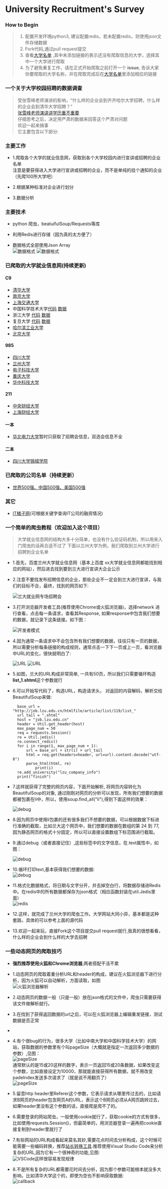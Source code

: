 # University Recruitment's Survey

### How to Begin

> 1. 配置开发环境python3, 建议配置redis，若未配置redis，则使用json文件存储数据
> 2. Fork代码,通过pull request提交
> 3. 查看[大学名单](https://github.com/Maicius/UniversityRecruitment-sSurvey/blob/master/file/%E6%8B%9F%E7%88%AC%E5%8F%96%E7%9A%84%E5%A4%A7%E5%AD%A6%E5%90%8D%E5%8D%95.md) ,其中未添加链接的表示还没有爬取信息的大学，选择其中一个大学进行爬取
> 4. 为了避免重复工作，请在正式开始爬取之前打开一个 **issue**, 告诉大家你要爬取的大学名称，并在爬取完成后在[大学名单](https://github.com/Maicius/UniversityRecruitment-sSurvey/blob/master/file/%E6%8B%9F%E7%88%AC%E5%8F%96%E7%9A%84%E5%A4%A7%E5%AD%A6%E5%90%8D%E5%8D%95.md)里添加相应的链接

### 一个关于大学校园招聘的数据调查

> 受张雪峰老师演讲的影响，“什么样的企业会到齐齐哈尔大学招聘，什么样的企业会到清华大学招聘？”  
[张雪峰老师演讲讲学历重不重要](http://www.iqiyi.com/w_19rvh719ol.html)  
> 仔细思考之后，决定用严肃的数据来回答这个严肃对问题  
> 欢迎一起来搞事  
> 它主要包含以下部分:  

### 主要工作

- 1.爬取各个大学的就业信息网，获取到各个大学校园内进行宣讲或招聘的企业名单  
    注意是要获得进入大学进行宣讲或招聘的企业，而不是单纯的挂个通知的企业
    （先爬100所大学吧）
    
- 2.根据某种标准对企业进行划分
- 3.数据分析


### 主要技术

- python 爬虫，beatuifulSoup/Requests等库
- 利用Redis进行存储（因为真的太方便了）

- 数据格式全部使用Json Array  
![数据格式](https://github.com/Maicius/UniversityRecruitment-sSurvey/blob/master/file/thu.png)
![数据格式](https://github.com/Maicius/UniversityRecruitment-sSurvey/blob/master/file/comany_info.png)


### 已爬取的大学就业信息网(持续更新)

#### C9

- [清华大学](https://github.com/Maicius/UniversityRecruitment-sSurvey/blob/master/university/c9/TsingHuaRecruitment.py)
- [南京大学](https://github.com/Maicius/UniversityRecruitment-sSurvey/blob/master/university/c9/NJURescruitment.py)
- [上海交通大学](https://github.com/Maicius/UniversityRecruitment-sSurvey/blob/master/university/Recruitment.py)
- 中国科学技术大学[代码](https://github.com/Maicius/UniversityRecruitment-sSurvey/blob/master/university/c9/USTCRecruitment.py) [数据](https://github.com/Maicius/UniversityRecruitment-sSurvey/blob/master/data/ustc_company_info.json)
- 浙江大学 [代码](https://github.com/Maicius/UniversityRecruitment-sSurvey/blob/master/university/c9/ZJURescruitment.py) [数据](https://github.com/Maicius/UniversityRecruitment-sSurvey/blob/master/data/zju_company_info.json)
- 复旦大学 [代码](https://github.com/Maicius/UniversityRecruitment-sSurvey/blob/master/university/c9/FDURescruitment.py) [数据](https://github.com/Maicius/UniversityRecruitment-sSurvey/blob/master/data/fdu_company_info.json)
- [哈尔滨工业大学](https://github.com/Maicius/UniversityRecruitment-sSurvey/blob/master/university/c9/HITRescruitment.py)
- [北京大学](https://github.com/Maicius/UniversityRecruitment-sSurvey/blob/master/university/c9/PKURecruitment.py)

#### 985

- [四川大学](https://github.com/Maicius/UniversityRecruitment-sSurvey/blob/master/university/Recruitment.py)
- [兰州大学](https://github.com/Maicius/UniversityRecruitment-sSurvey/blob/master/university/985/LZURecruitment.py)
- [电子科技大学](https://github.com/Maicius/UniversityRecruitment-sSurvey/blob/master/university/985/UESTCRecruitment.py)
- [重庆大学](https://github.com/Maicius/UniversityRecruitment-sSurvey/blob/master/university/985/CQURescruitment.py)
- [华中科技大学](https://github.com/Maicius/UniversityRecruitment-sSurvey/blob/master/university/985/HUSTRecruitment.py)

#### 211

- [中央财经大学](https://github.com/Maicius/UniversityRecruitment-sSurvey/blob/master/university/211/CUFERescruitment.py)
- [上海财经大学](https://github.com/Maicius/UniversityRecruitment-sSurvey/blob/master/university/211/SUFERescruitment.py)

#### 一本

- [华北电力大学](https://github.com/Maicius/UniversityRecruitment-sSurvey/blob/master/university/top_public/NCEPURecruitment.py)暂时只获取了招聘会信息，双选会信息不全

#### 二本

- [四川大学锦城学院](https://github.com/Maicius/UniversityRecruitment-sSurvey/blob/master/university/basic_public/JinChengRecruitment.py)


### 已爬取的公司名单（持续更新）

- [世界500强、中国500强、美国500强](https://github.com/Maicius/UniversityRecruitment-sSurvey/blob/master/enterprise/Top500.py)

### 其它

- [IT橘子网](https://github.com/Maicius/UniversityRecruitment-sSurvey/tree/master/CaptureITJUZI)(可根据关键字查询IT公司的融资情况)

### 一个简单的爬虫教程（欢迎加入这个项目）

> 大学就业信息网的结构大多十分简单，也没有什么验证码机制，所以用来入门爬虫的话再合适不过了
> 下面以兰州大学为例，我们爬取到兰州大学进行招聘到企业名单

- 1.首先，百度兰州大学就业信息网（基本上百度 xx大学就业信息网都能找到相应的网站），然后进去找到要到兰大进行宣讲大企业公示
- 2.注意不要找发布招聘信息的企业，那些企业不一定会到兰大进行宣讲，与我们的目标不合，最终，找到的网页如下:  
  
  ![兰大就业网专场招聘会](https://github.com/Maicius/UniversityRecruitment-sSurvey/blob/master/file/1.png)
  
- 3.打开浏览器开发者工具(推荐使用Chrome或火狐浏览器)，选择network 进行查看，点击每一条请求，查看其Response, 如果response中包含我们想要的数据，就记录下这条链接。如下图：  

  ![开发者模式](https://github.com/Maicius/UniversityRecruitment-sSurvey/blob/master/file/2.png)
  
- 4.因为通常一条请求中不会包含所有我们想要的数据，往往只有一页的数据，所以需要分析每条链接的构成规则，通常点击一下下一页或上一页，看浏览器中URL的变化，很快就明白了:  

  ![URL](https://github.com/Maicius/UniversityRecruitment-sSurvey/blob/master/file/3.png)
  ![URL](https://github.com/Maicius/UniversityRecruitment-sSurvey/blob/master/file/4.png)
  
- 5.如图，兰大的URL构成非常简单, 一共有50页，所以我们只需要循环构造 **list_1.shtml**这个参数就行
- 6.可以开始写代码了，构造URL，构造请求头， 对返回的内容解码，解析交给BeautifulSoup来做:


		base_url = "http://job.lzu.edu.cn/htmlfile/article/list/119/list_"
		url_tail = ".shtml"
    	host = "job.lzu.edu.cn"
    	header = Util.get_header(host)
    	max_page_num = 50
    	req = requests.Session()
    	re = Util.jedis()
    	re.connect_redis()
    	for i in range(1, max_page_num + 1):
        	url = base_url + str(i) + url_tail
        	html = req.get(headers=header, url=url).content.decode("utf-8")
        	parse_html(html, re)
        		print(i)
    	re.add_university("lzu_company_info")
    	print("finish")
- 7.这样就获得了完整的网页内容，下面开始解析, 将网页内容转化为BeautifulSoup的对象, 通过刚刚对网页的分析可以发现，所有我们想要的数据都被包裹在li中，所以，使用soup.find_all("li"),得到下面这样的效果：

  ![debug](https://github.com/Maicius/UniversityRecruitment-sSurvey/blob/master/file/7.png)
- 8.因为网页中使用li包裹的还有很多我们不想要的数据，可以根据数据下标进行准确的截取，比如兰大这个网页中，我们想要的数据在数组的第 24 到 77,因为静态网页的格式十分固定，所以可以直接设置数组下标范围进行截取。
- 9.通过debug（或者直接记住）,这些标签中的文字信息，在.text属性中，如图：
  
  ![debug](https://github.com/Maicius/UniversityRecruitment-sSurvey/blob/master/file/8.png)  

- 10.循环打印text,基本获得我们想要的数据:  
  ![debug](https://github.com/Maicius/UniversityRecruitment-sSurvey/blob/master/file/9.png)

- 11.格式化数据格式，将日期与文字分开，并去掉空白行，将数据存储进Redis中。在redis中的所有数据都保存为json格式（相应函数封装在util.Jedis里面）  
   ![redis](https://github.com/Maicius/UniversityRecruitment-sSurvey/blob/master/file/10.png)
- 12.这样，就完成了兰州大学的爬虫工作。大学网站大同小异，基本都是这种套路，具体的可以参考上面的源代码
- 13.欢迎一起来玩，直接Fork这个项目提交pull request就行,我真的很想看看，什么样的企业会到什么样的大学去招聘

### 一些动态网页的爬取技巧

- **强烈推荐使用火狐和Chrome浏览器**,两者搭配干活不累
- 1.动态网页的爬取着重分析URL和header的构成，建议在火狐浏览器下进行分析，因为火狐可以自动解析，方面读取，如图  
   ![火狐浏览器解析](https://github.com/Maicius/UniversityRecruitment-sSurvey/blob/master/file/json.png)  
- 2.动态网页的数据一般（只是一般）放在json格式的文件中，爬虫只需要获得该文件做解析就行。

- 3.在找到了获得返回数据的url之后，可以在火狐浏览器上编辑重发链接，测试数据是否正常
- 
- 4.有个很bug的行为，很多大学（比如中南大学和中国科学技术大学）的网站，获取数据的参数里有个叫pageSize（大概就是指定一次返回多少数据的参数）,见图：  
    ![pageSize](https://github.com/Maicius/UniversityRecruitment-sSurvey/blob/master/file/pagesize.png)  
    通常默认的是15或20这样的数字，表示一页返回15或20条数据，如果改变这个参数，比如直接设定为10000，那就能直接获得所有数据，就不用改变padeIndex发送多次请求了（就是说不用翻页了）  
    ![pageSize](https://github.com/Maicius/UniversityRecruitment-sSurvey/blob/master/file/chongfa.png) 
    
- 5.留意http header里Referer这个参数，它表示请求从哪里传过去的，比如请求B网页的header包含网页A的URL，表示这个B网页必须从A网页跳转过去，如果header里没有这个参数的话，直接爬是爬不了的。

- 6.需要登录的网站爬虫，一般使用cookie就行了，获取cookie的方式有很多，比如使用requests.Session()，但最简单的，用浏览器登录一遍再把cookie直接复制到header里就行了
- 7.有些网站的URL构成看起来莫名其妙,需要花点时间去分析构成，这个时候可能需要一些编码转换，推荐[站长转换工具](http://tool.chinaz.com/Tools/urlencode.aspx).推荐使用Visual Studio Code来分析复杂的URL,因为它有一个很神奇的功能,见图:  
   ![VSCode](https://github.com/Maicius/UniversityRecruitment-sSurvey/blob/master/file/VSCode.png)这样很容易发现规律
- 8.不是所有复杂的URL都需要花时间去分析，因为那个参数可能根本就没多大影响，比如清华大学这个的，即使为空也不影响获取数据:  
   ![callback](https://github.com/Maicius/UniversityRecruitment-sSurvey/blob/master/file/url.png)